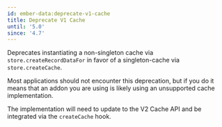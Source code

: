 ```yaml
---
id: ember-data:deprecate-v1-cache
title: Deprecate V1 Cache
until: '5.0'
since: '4.7'
---
```


Deprecates instantiating a non-singleton cache via `store.createRecordDataFor` in favor of a singleton-cache via `store.createCache`.

Most applications should not encounter this deprecation, but if you do it means that an addon you are using is likely using an unsupported cache implementation.

The implementation will need to update to the V2 Cache API and be integrated via the `createCache` hook.
